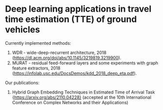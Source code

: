 # Deep learning applications in travel time estimation (TTE) of ground vehicles

Currently implemented methods:

1. WDR - wide-deep-recurrent architecture, 2018 (https://dl.acm.org/doi/abs/10.1145/3219819.3219900).
2. MURAT - residual feed-forward layers and some experiments with graph feature extractors, 2018 (https://infolab.usc.edu/DocsDemos/kdd_2018_deep_eta.pdf).

Our publications:

1. Hybrid Graph Embedding Techniques in Estimated Time of Arrival Task {https://arxiv.org/abs/2110.04228} (accepted at the 10th International Conference on Complex Networks and their Applications)
